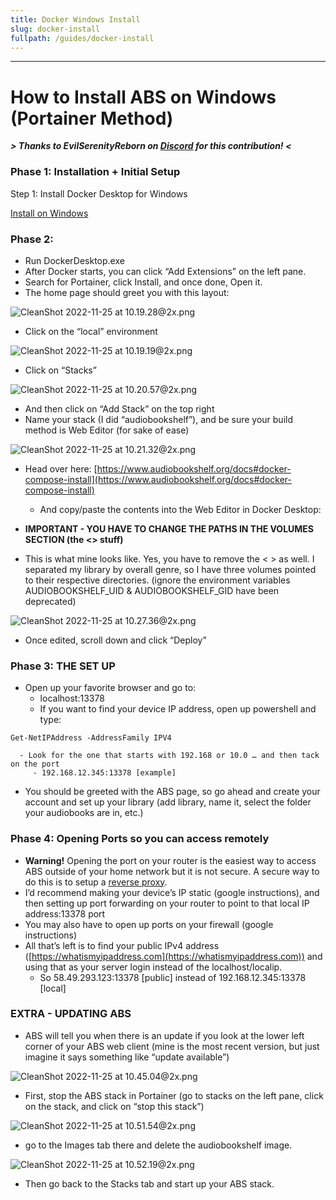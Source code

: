 ```yaml
---
title: Docker Windows Install
slug: docker-install
fullpath: /guides/docker-install
---
```


---
# How to Install ABS on Windows (Portainer Method)

***> Thanks to EvilSerenityReborn on [Discord](https://discord.gg/pJsjuNCKRq) for this contribution! <***

### Phase 1: Installation + Initial Setup

Step 1: Install Docker Desktop for Windows

[Install on Windows](https://docs.docker.com/desktop/install/windows-install/)

### Phase 2:

- Run DockerDesktop.exe
- After Docker starts, you can click “Add Extensions” on the left pane.
- Search for Portainer, click Install, and once done, Open it.
- The home page should greet you with this layout:

![CleanShot 2022-11-25 at 10.19.28@2x.png](https://res.craft.do/user/full/3a1b5407-b9cd-48af-cdad-ec9428114606/doc/2A225C74-06FE-4939-A43F-5263244D1570/F7C9C9C1-15FD-4674-BB3B-68C2D3A8D646_2/yjPL85ZzRdtml9QcV7cx9yXntm87UCpZ9SutDoIQnpkz/CleanShot%202022-11-25%20at%2010.19.282x.png)

- Click on the “local” environment

![CleanShot 2022-11-25 at 10.19.19@2x.png](https://res.craft.do/user/full/3a1b5407-b9cd-48af-cdad-ec9428114606/doc/2A225C74-06FE-4939-A43F-5263244D1570/67E2035F-73F5-4FF2-8847-F523C89BB98C_2/b3cKDIvT6oUaCBIFSRVJ794yXd0OZTkowLZ8tBFxVboz/CleanShot%202022-11-25%20at%2010.19.192x.png)

- Click on “Stacks”

![CleanShot 2022-11-25 at 10.20.57@2x.png](https://res.craft.do/user/full/3a1b5407-b9cd-48af-cdad-ec9428114606/doc/2A225C74-06FE-4939-A43F-5263244D1570/13A37359-EC02-4151-8D12-DE34C58F1307_2/e2vxHDp1Z7P7fFSyj2Fbc1OUhjaAbrKZhVT6rgr3Ds8z/CleanShot%202022-11-25%20at%2010.20.572x.png)

- And then click on “Add Stack” on the top right
- Name your stack (I did “audiobookshelf”), and be sure your build method is Web Editor (for sake of ease)

![CleanShot 2022-11-25 at 10.21.32@2x.png](https://res.craft.do/user/full/3a1b5407-b9cd-48af-cdad-ec9428114606/doc/2A225C74-06FE-4939-A43F-5263244D1570/14D1CEB7-CFE3-427B-9358-FE9E9C34B5DA_2/IuogT9goDft4qIUrm2RZLUlmMKyf2Dx5yllH93SDLKQz/CleanShot%202022-11-25%20at%2010.21.322x.png)

- Head over here: [https://www.audiobookshelf.org/docs#docker-compose-install](https://www.audiobookshelf.org/docs#docker-compose-install)
   - And copy/paste the contents into the Web Editor in Docker Desktop:

- **IMPORTANT - YOU HAVE TO CHANGE THE PATHS IN THE VOLUMES SECTION (the <> stuff)**
- This is what mine looks like. Yes, you have to remove the < > as well. I separated my library by overall genre, so I have three volumes pointed to their respective directories. (ignore the environment variables AUDIOBOOKSHELF_UID & AUDIOBOOKSHELF_GID have been deprecated)

![CleanShot 2022-11-25 at 10.27.36@2x.png](https://res.craft.do/user/full/3a1b5407-b9cd-48af-cdad-ec9428114606/doc/2A225C74-06FE-4939-A43F-5263244D1570/515941D5-DDBF-4FFC-B4C7-EA53464F8782_2/uwHnhrYPyB7W9AtMJKMGxLmW960DYhP4Lb8R4rttTx4z/CleanShot%202022-11-25%20at%2010.27.362x.png)

- Once edited, scroll down and click “Deploy”

### Phase 3: THE SET UP

- Open up your favorite browser and go to:
   - localhost:13378
   - If you want to find your device IP address, open up powershell and type:
```other
Get-NetIPAddress -AddressFamily IPV4
```

      - Look for the one that starts with 192.168 or 10.0 … and then tack on the port
         - 192.168.12.345:13378 [example]
- You should be greeted with the ABS page, so go ahead and create your account and set up your library (add library, name it, select the folder your audiobooks are in, etc.)

### Phase 4: Opening Ports so you can access remotely

- **Warning!** Opening the port on your router is the easiest way to access ABS outside of your home network but it is not secure. A secure way to do this is to setup a [reverse proxy](https://en.wikipedia.org/wiki/Reverse_proxy).
- I’d recommend making your device’s IP static (google instructions), and then setting up port forwarding on your router to point to that local IP address:13378 port
- You may also have to open up ports on your firewall (google instructions)
- All that’s left is to find your public IPv4 address ([https://whatismyipaddress.com](https://whatismyipaddress.com)) and using that as your server login instead of the localhost/localip.
   - So 58.49.293.123:13378 [public] instead of 192.168.12.345:13378 [local]

### EXTRA - UPDATING ABS

- ABS will tell you when there is an update if you look at the lower left corner of your ABS web client (mine is the most recent version, but just imagine it says something like “update available”)

![CleanShot 2022-11-25 at 10.45.04@2x.png](https://res.craft.do/user/full/3a1b5407-b9cd-48af-cdad-ec9428114606/doc/2A225C74-06FE-4939-A43F-5263244D1570/9CAA72F9-B1AB-4EE2-A084-B532DFA5B0F1_2/vc2yDo7dhSmOrr8LNb9hFrNumlwGyCTXxVit0b4yc6oz/CleanShot%202022-11-25%20at%2010.45.042x.png)

- First, stop the ABS stack in Portainer (go to stacks on the left pane, click on the stack, and click on “stop this stack”)

![CleanShot 2022-11-25 at 10.51.54@2x.png](https://res.craft.do/user/full/3a1b5407-b9cd-48af-cdad-ec9428114606/doc/2A225C74-06FE-4939-A43F-5263244D1570/D0F86D43-5E72-49F5-8187-BCFFFE353FE3_2/8exW8AEmzCXl0ZVm8TJKOkt1JksCTYMnUuHYvV9abBIz/CleanShot%202022-11-25%20at%2010.51.542x.png)

- go to the Images tab there and delete the audiobookshelf image.

![CleanShot 2022-11-25 at 10.52.19@2x.png](https://res.craft.do/user/full/3a1b5407-b9cd-48af-cdad-ec9428114606/doc/2A225C74-06FE-4939-A43F-5263244D1570/BB9D9FE3-4603-437A-9E78-55A849EF3B78_2/uvPyZvANlYmnV4Khdx2UTiJeEmCpFhxGij6brNncImcz/CleanShot%202022-11-25%20at%2010.52.192x.png)

- Then go back to the Stacks tab and start up your ABS stack.
